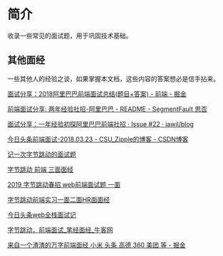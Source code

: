# 简介

收录一些常见的面试题，用于巩固技术基础。


## 其他面经

一些其他人的经验之谈，如果掌握本文档，这些内容的答案想必是信手拈来。

[面试分享：2018阿里巴巴前端面试总结(题目+答案) - 前端 - 掘金](https://juejin.im/entry/5a968ba56fb9a06340524128)

[前端面试分享: 两年经验社招-阿里巴巴 - README - SegmentFault 思否](https://segmentfault.com/a/1190000013538920)

[面试分享：一年经验初探阿里巴巴前端社招 · Issue #22 · jawil/blog](https://github.com/jawil/blog/issues/22)

[今日头条前端面试-2018.03.23 - CSU_Zipple的博客 - CSDN博客](https://blog.csdn.net/csu_passer/article/details/79668028)

[记一次字节跳动的面试题](https://www.nowcoder.com/discuss/177482)

[字节跳动 前端 三面面经](https://www.nowcoder.com/discuss/171705)

[2019 字节跳动春招 web前端面试题 一面](https://www.nowcoder.com/discuss/170779)

[字节跳动前端实习一面二面HR面面经](https://www.nowcoder.com/discuss/170549)

[今日头条web全栈面试记](https://mp.weixin.qq.com/s?__biz=MzA4MDg4NDczMQ==&mid=2455539265&idx=2&sn=74fd469b307385b2444cb2bbe9e78f5c&chksm=883548d5bf42c1c3efffe208d01311ec9857c0f1b2c4d38be3b55745424cda4d036aa24a8a05&mpshare=1&scene=1&srcid=&sharer_sharetime=1575433395747&sharer_shareid=28a10d527f30e00f332855c214b3febe&key=cfa54d7535da53266d73ea29e6402797f1d98878eedf674a03b72e980838014ce092ca275a7ce08cd4cf411938735308dfd9ca0d1d5da6934512c42c54899f7a6d17930a5bcbd11a2a4fb5b626f9c47e&ascene=0&uin=MjUwMTIyNjY4Mg%3D%3D&devicetype=iMac+MacBookPro13%2C2+OSX+OSX+10.14.1+build(18B75)&version=12020810&nettype=WIFI&lang=zh_CN&fontScale=100&pass_ticket=hZXV%2BFLZ7FPi2Mq%2FntU23H82UcYFSeqk71YCJSQ6Z%2Bk0bW4s2WBqPv7Le1jBh%2FcC)

[字节跳动，前端面试_笔经面经_牛客网](https://www.nowcoder.com/discuss/174632)

[来自一个渣渣的万字前端面经 小米 头条 高德 360 美团 等 - 掘金](https://juejin.im/post/5e7c439ce51d455c5a18562f)